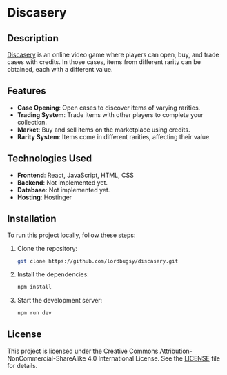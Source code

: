 # Discasery

## Description
[Discasery](https://discasery.fun) is an online video game where players can open, buy, and trade cases with credits. In those cases, items from different rarity can be obtained, each with a different value.

## Features
- **Case Opening**: Open cases to discover items of varying rarities.
- **Trading System**: Trade items with other players to complete your collection.
- **Market**: Buy and sell items on the marketplace using credits.
- **Rarity System**: Items come in different rarities, affecting their value.

## Technologies Used
- **Frontend**: React, JavaScript, HTML, CSS
- **Backend**: Not implemented yet.
- **Database**: Not implemented yet.
- **Hosting**: Hostinger

## Installation
To run this project locally, follow these steps:

1. Clone the repository:
    ```sh
    git clone https://github.com/lordbugsy/discasery.git
    ```

2. Install the dependencies:
    ```sh
    npm install
    ```
3. Start the development server:
    ```sh
    npm run dev
    ```

## License
This project is licensed under the Creative Commons Attribution-NonCommercial-ShareAlike 4.0 International License. See the [LICENSE](LICENSE) file for details.